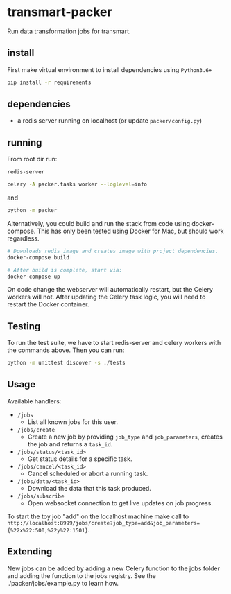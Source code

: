 # transmart-packer

Run data transformation jobs for transmart.

## install

First make virtual environment to install dependencies using `Python3.6+`

```bash
pip install -r requirements
```

## dependencies

* a redis server running on localhost (or update `packer/config.py`)

## running 

From root dir run:

```bash
redis-server
``` 

```bash
celery -A packer.tasks worker --loglevel=info
``` 

and

```bash
python -m packer
``` 

Alternatively, you could build and run the stack from code using docker-compose. This
has only been tested using Docker for Mac, but should work regardless.

```bash
# Downloads redis image and creates image with project dependencies.
docker-compose build

# After build is complete, start via:
docker-compose up
``` 

On code change the webserver will automatically restart, but the Celery workers will not.
After updating the Celery task logic, you will need to restart the Docker container.

## Testing
To run the test suite, we have to start redis-server and celery workers with the commands above.
Then you can run:

```bash
python -m unittest discover -s ./tests
```

## Usage

Available handlers:
- `/jobs`
   - List all known jobs for this user.
- `/jobs/create`
   - Create a new job by providing `job_type` and `job_parameters`, creates the job and returns a `task_id`.
- `/jobs/status/<task_id>`
   - Get status details for a specific task.
- `/jobs/cancel/<task_id>`
   - Cancel scheduled or abort a running task.
- `/jobs/data/<task_id>`
   - Download the data that this task produced.
- `/jobs/subscribe`
   - Open websocket connection to get live updates on job progress. 

To start the toy job "add" on the localhost machine 
make call to `http://localhost:8999/jobs/create?job_type=add&job_parameters={%22x%22:500,%22y%22:1501}`.


## Extending
New jobs can be added by adding a new Celery function to the jobs folder and adding 
the function to the jobs registry. See the ./packer/jobs/example.py to learn how.
